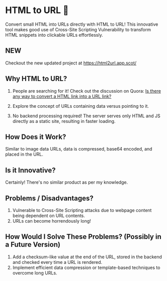 # HTML to URL 🔗

Convert small HTML into URLs directly with HTML to URL! This innovative tool makes good use of Cross-Site Scripting Vulnerability to transform HTML snippets into clickable URLs effortlessly.

## NEW

Checkout the new updated project at https://html2url.app.scot/


## Why HTML to URL?

1) People are searching for it! Check out the discussion on Quora: [Is there any way to convert a HTML link into a URL link?](https://www.quora.com/Is-there-any-way-to-convert-a-HTML-link-into-URL-link)

2) Explore the concept of URLs containing data versus pointing to it.

3) No backend processing required! The server serves only HTML and JS directly as a static site, resulting in faster loading.

## How Does it Work?

Similar to image data URLs, data is compressed, base64 encoded, and placed in the URL.

## Is it Innovative?

Certainly! There's no similar product as per my knowledge.

## Problems / Disadvantages?

1) Vulnerable to Cross-Site Scripting attacks due to webpage content being dependent on URL contents.
2) URLs can become horrendously long!

## How Would I Solve These Problems? (Possibly in a Future Version)

1) Add a checksum-like value at the end of the URL, stored in the backend and checked every time a URL is rendered.
2) Implement efficient data compression or template-based techniques to overcome long URLs.
